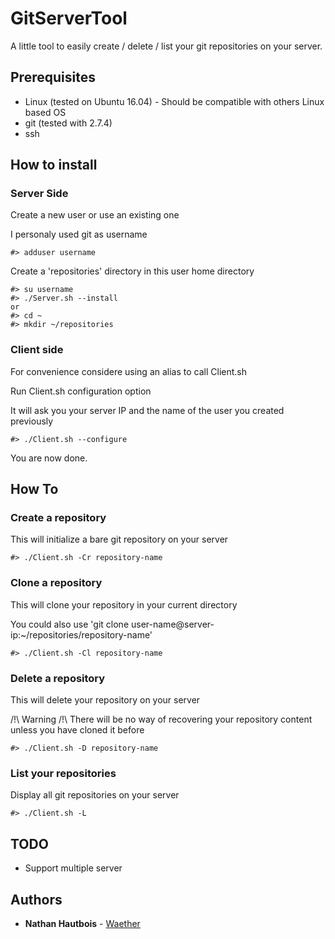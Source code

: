 # GitServerTool
A little tool to easily create / delete / list your git repositories on your server.

## Prerequisites

* Linux (tested on Ubuntu 16.04) - Should be compatible with others Linux based OS
* git (tested with 2.7.4)
* ssh

## How to install

### Server Side

Create a new user or use an existing one

I personaly used git as username

```
#> adduser username
```

Create a 'repositories' directory in this user home directory

```
#> su username
#> ./Server.sh --install
or
#> cd ~
#> mkdir ~/repositories
```

### Client side

For convenience considere using an alias to call Client.sh

Run Client.sh configuration option

It will ask you your server IP and the name of the user you created previously

```
#> ./Client.sh --configure
```

You are now done.

## How To

### Create a repository

This will initialize a bare git repository on your server 

```
#> ./Client.sh -Cr repository-name
```

### Clone a repository

This will clone your repository in your current directory

You could also use 'git clone user-name@server-ip:~/repositories/repository-name'

```
#> ./Client.sh -Cl repository-name
```

### Delete a repository

This will delete your repository on your server

/!\ Warning /!\ There will be no way of recovering your repository content unless you have cloned it before 

```
#> ./Client.sh -D repository-name
```

### List your repositories

Display all git repositories on your server 

```
#> ./Client.sh -L
```

## TODO
* Support multiple server

## Authors

* **Nathan Hautbois** - [Waether](https://github.com/Waether)
